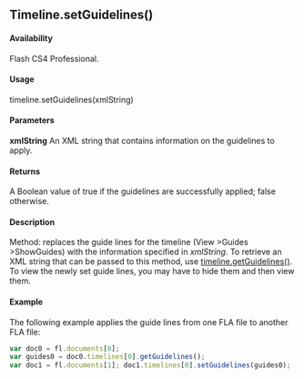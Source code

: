 ## Timeline.setGuidelines()

#### Availability

Flash CS4 Professional.

#### Usage

timeline.setGuidelines(xmlString)

#### Parameters

**xmlString** An XML string that contains information on the guidelines to apply.

#### Returns

A Boolean value of true if the guidelines are successfully applied; false otherwise.

#### Description

Method: replaces the guide lines for the timeline (View >Guides >ShowGuides) with the information specified in
*xmlString*. To retrieve an XML string that can be passed to this method, use [timeline.getGuidelines()](../Timeline_object/timeli23.md). To view the newly set guide lines, you may have to hide them and then view them.

#### Example

The following example applies the guide lines from one FLA file to another FLA file:

```javascript
var doc0 = fl.documents[0];
var guides0 = doc0.timelines[0].getGuidelines();
var doc1 = fl.documents[1]; doc1.timelines[0].setGuidelines(guides0);
```